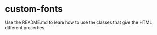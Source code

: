 # custom-fonts
Use the README.md to learn how to use the classes that give the HTML different properties.

